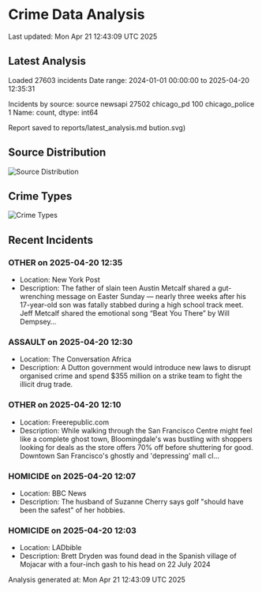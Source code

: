 # Crime Data Analysis
Last updated: Mon Apr 21 12:43:09 UTC 2025

## Latest Analysis

Loaded 27603 incidents
Date range: 2024-01-01 00:00:00 to 2025-04-20 12:35:31

Incidents by source:
source
newsapi           27502
chicago_pd          100
chicago_police        1
Name: count, dtype: int64

Report saved to reports/latest_analysis.md
bution.svg)

## Source Distribution
![Source Distribution](images/source_distribution.svg)

## Crime Types
![Crime Types](images/crime_types.svg)

## Recent Incidents

### OTHER on 2025-04-20 12:35
- Location: New York Post
- Description: The father of slain teen Austin Metcalf shared a gut-wrenching message on Easter Sunday — nearly three weeks after his 17-year-old son was fatally stabbed during a high school track meet. Jeff Metcalf shared the emotional song “Beat You There” by Will Dempsey…


### ASSAULT on 2025-04-20 12:30
- Location: The Conversation Africa
- Description: A Dutton government would introduce new laws to disrupt organised crime and spend $355 million on a strike team to fight the illicit drug trade.


### OTHER on 2025-04-20 12:10
- Location: Freerepublic.com
- Description: While walking through the San Francisco Centre might feel like a complete ghost town, Bloomingdale's was bustling with shoppers looking for deals as the store offers 70% off before shuttering for good. Downtown San Francisco's ghostly and 'depressing' mall cl…


### HOMICIDE on 2025-04-20 12:07
- Location: BBC News
- Description: The husband of Suzanne Cherry says golf "should have been the safest" of her hobbies.


### HOMICIDE on 2025-04-20 12:03
- Location: LADbible
- Description: Brett Dryden was found dead in the Spanish village of Mojacar with a four-inch gash to his head on 22 July 2024

Analysis generated at: Mon Apr 21 12:43:09 UTC 2025
